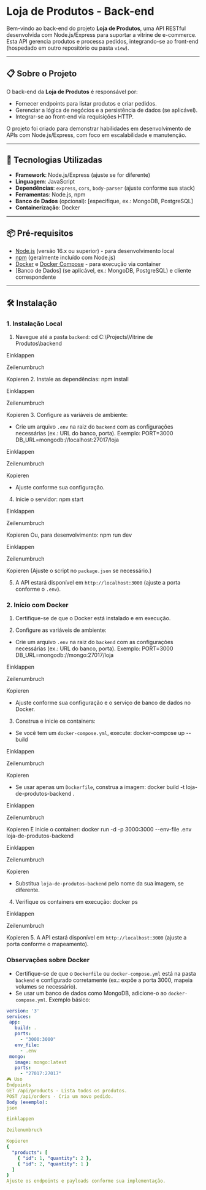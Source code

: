 # Loja de Produtos - Back-end

Bem-vindo ao back-end do projeto **Loja de Produtos**, uma API RESTful desenvolvida com Node.js/Express para suportar a vitrine de e-commerce. Esta API gerencia produtos e processa pedidos, integrando-se ao front-end (hospedado em outro repositório ou pasta `view`).

---

## 📋 Sobre o Projeto

O back-end da **Loja de Produtos** é responsável por:
- Fornecer endpoints para listar produtos e criar pedidos.
- Gerenciar a lógica de negócios e a persistência de dados (se aplicável).
- Integrar-se ao front-end via requisições HTTP.

O projeto foi criado para demonstrar habilidades em desenvolvimento de APIs com Node.js/Express, com foco em escalabilidade e manutenção.

---

## 🚀 Tecnologias Utilizadas

- **Framework**: Node.js/Express (ajuste se for diferente)
- **Linguagem**: JavaScript
- **Dependências**: `express`, `cors`, `body-parser` (ajuste conforme sua stack)
- **Ferramentas**: Node.js, npm
- **Banco de Dados** (opcional): [especifique, ex.: MongoDB, PostgreSQL]
- **Containerização**: Docker

---

## 📦 Pré-requisitos

- [Node.js](https://nodejs.org/) (versão 16.x ou superior) - para desenvolvimento local
- [npm](https://www.npmjs.com/) (geralmente incluído com Node.js)
- [Docker](https://www.docker.com/get-started) e [Docker Compose](https://docs.docker.com/compose/install/) - para execução via container
- [Banco de Dados] (se aplicável, ex.: MongoDB, PostgreSQL) e cliente correspondente

---

## 🛠️ Instalação

### 1. Instalação Local
1. Navegue até a pasta `backend`:
cd C:\Projects\Vitrine de Produtos\backend

Einklappen

Zeilenumbruch

Kopieren
2. Instale as dependências:
npm install

Einklappen

Zeilenumbruch

Kopieren
3. Configure as variáveis de ambiente:
- Crie um arquivo `.env` na raiz do `backend` com as configurações necessárias (ex.: URL do banco, porta). Exemplo:
PORT=3000
DB_URL=mongodb://localhost:27017/loja

Einklappen

Zeilenumbruch

Kopieren
- Ajuste conforme sua configuração.

4. Inicie o servidor:
npm start

Einklappen

Zeilenumbruch

Kopieren
Ou, para desenvolvimento:
npm run dev

Einklappen

Zeilenumbruch

Kopieren
(Ajuste o script no `package.json` se necessário.)

5. A API estará disponível em `http://localhost:3000` (ajuste a porta conforme o `.env`).

### 2. Início com Docker
1. Certifique-se de que o Docker está instalado e em execução.

2. Configure as variáveis de ambiente:
- Crie um arquivo `.env` na raiz do `backend` com as configurações necessárias (ex.: URL do banco, porta). Exemplo:
PORT=3000
DB_URL=mongodb://mongo:27017/loja

Einklappen

Zeilenumbruch

Kopieren
- Ajuste conforme sua configuração e o serviço de banco de dados no Docker.

3. Construa e inicie os containers:
- Se você tem um `docker-compose.yml`, execute:
docker-compose up --build

Einklappen

Zeilenumbruch

Kopieren
- Se usar apenas um `Dockerfile`, construa a imagem:
docker build -t loja-de-produtos-backend .

Einklappen

Zeilenumbruch

Kopieren
E inicie o container:
docker run -d -p 3000:3000 --env-file .env loja-de-produtos-backend

Einklappen

Zeilenumbruch

Kopieren
- Substitua `loja-de-produtos-backend` pelo nome da sua imagem, se diferente.

4. Verifique os containers em execução:
docker ps

Einklappen

Zeilenumbruch

Kopieren
5. A API estará disponível em `http://localhost:3000` (ajuste a porta conforme o mapeamento).

### Observações sobre Docker
- Certifique-se de que o `Dockerfile` ou `docker-compose.yml` está na pasta `backend` e configurado corretamente (ex.: expõe a porta 3000, mapeia volumes se necessário).
- Se usar um banco de dados como MongoDB, adicione-o ao `docker-compose.yml`. Exemplo básico:
```yaml
version: '3'
services:
 app:
   build: .
   ports:
     - "3000:3000"
   env_file:
     - .env
 mongo:
   image: mongo:latest
   ports:
     - "27017:27017"
🎮 Uso
Endpoints
GET /api/products - Lista todos os produtos.
POST /api/orders - Cria um novo pedido.
Body (exemplo):
json

Einklappen

Zeilenumbruch

Kopieren
{
  "products": [
    { "id": 1, "quantity": 2 },
    { "id": 2, "quantity": 1 }
  ]
}
Ajuste os endpoints e payloads conforme sua implementação.
